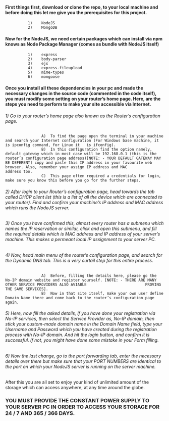 #### First things first, download or clone the repo, to your local machine and before doing this let me give you the prerequisites for this project.
              1)	NodeJS
              2)	MongoDB
#### Now for the NodeJS, we need certain packages which can install via npm knows as Node Package Manager (comes as bundle with NodeJS itself)
              1)	express
              2)	body-parser
              3)	ejs
              4)	express-fileupload
              5)	mime-types
              6)	mongoose
#### Once you install all these dependencies in your pc and made the necessary changes in the source code (commented in the code itself), you must modify some setting on your router’s home page. Here, are the steps you need to perform to make your site accessible via Internet.
######              1)	Go to your router’s home page also known as the Router’s configuration page.
                    A)	To find the page open the terminal in your machine and search your Internet configuration (For Windows base machine, it is ipconfig command, for Linux it   is ifconfig).
                    B)	In this configuration find the option namely, default gateway which in most case will be 192.168.0.1 (this is the router’s configuration page address)[NOTE: - YOUR DEFAULT GATEWAY MAY BE DEFERENT] copy and paste this IP address in your favourite web browser. Also, remember your assign IP address and MAC                          address too.
                    C)	This page often required a credentials for login, make sure you know this before you go for the further steps.
######              2)	After login to your Router’s configuration page, head towards the tab called DHCP client list (this is a list of all the device which are connected to your                         router). Find and confirm your machine’s IP address and MAC address which runs the NodeJS server.
######              3)	Once you have confirmed this, almost every router has a submenu which names the IP reservation or similar, click and open this submenu, and fill the required                       details which is MAC address and IP address of your server’s machine. This makes a permeant local IP assignment to your server PC.
######             4)	Now, head main menu of the router’s configuration page, and search for the Dynamic DNS tab. This is a very curtail step for this entire process.
                    A)	Before, filling the details here, please go the No-IP domain website and register yourself. [NOTE: - THERE ARE MANY OTHER SERVICE PROVIDERS ALSO AVIABLE                          PROVING THE SAME SERVICES].
                    B)	Now in that site itself, make your own user define Domain Name there and come back to the router’s configuration page again.
######              5)	Here, now fill the asked details, if you have done your registration via No-IP services, then select the Service Provider as, No-IP domain, then stick your                         custom-made domain name in the Domain Name field, type your Username and Password which you have created during the registration process with No-IP domain. And                     hit the login button, and confirm it is successful. If not, you might have done some mistake in your Form filling.      
 ######             6)	Now the last change, go to the port forwarding tab, enter the necessary details over there but make sure that your PORT NUMBERS are identical to the port on                       which your NodeJS server is running on the server machine.
After this you are all set to enjoy your kind of unlimited amount of the storage which can access anywhere, at any time around the globe.
### YOU MUST PROVIDE THE CONSTANT POWER SUPPLY TO YOUR SERVER PC IN ORDER TO ACCESS YOUR STORAGE FOR 24 / 7 AND 365 / 366 DAYS.
